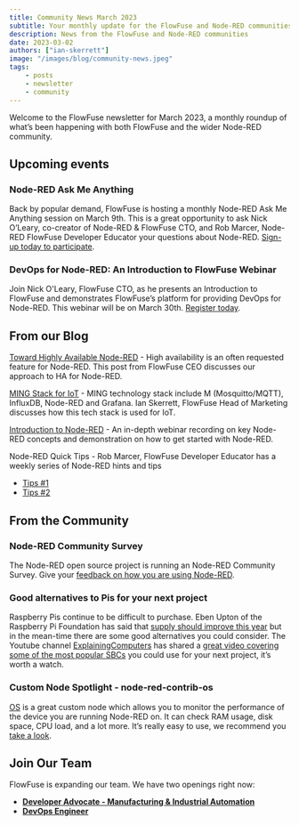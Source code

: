 ```yaml
---
title: Community News March 2023
subtitle: Your monthly update for the FlowFuse and Node-RED communities
description: News from the FlowFuse and Node-RED communities
date: 2023-03-02
authors: ["ian-skerrett"]
image: "/images/blog/community-news.jpeg"
tags:
    - posts
    - newsletter
    - community
---
```


Welcome to the FlowFuse newsletter for March 2023, a monthly roundup of what’s been happening with both FlowFuse and the wider Node-RED community. 

<!--more-->

## Upcoming events

### Node-RED Ask Me Anything
Back by popular demand, FlowFuse is hosting a monthly Node-RED Ask Me Anything session on March 9th. This is a great opportunity to ask Nick O’Leary, co-creator of Node-RED & FlowFuse CTO, and Rob Marcer, Node-RED FlowFuse Developer Educator your questions about Node-RED. [Sign-up today to participate](https://flowforge.com/ask-me-anything/ama-nodered/). 

### DevOps for Node-RED: An Introduction to FlowFuse Webinar
Join Nick O'Leary, FlowFuse CTO, as he presents an Introduction to FlowFuse and demonstrates FlowFuse’s platform for providing DevOps for Node-RED. This webinar will be on March 30th. [Register today](https://flowforge.com/webinars/2023/introduction-to-flowforge/).

## From our Blog
[Toward Highly Available Node-RED](https://flowforge.com/blog/2023/02/highly-available-node-red/) - High availability is an often requested feature for Node-RED. This post from FlowFuse CEO discusses our approach to HA for Node-RED.

[MING Stack for IoT](https://flowforge.com/blog/2023/02/ming-blog/) - MING technology stack include M (Mosquitto/MQTT), InfluxDB, Node-RED and Grafana. Ian Skerrett, FlowFuse Head of Marketing discusses how this tech stack is used for IoT.

[Introduction to Node-RED](https://www.youtube.com/watch?v=47EvfmJji-k) - An in-depth webinar recording on key Node-RED concepts and demonstration on how to get started with Node-RED.

Node-RED Quick Tips - Rob Marcer, FlowFuse Developer Educator has a weekly series of Node-RED hints and tips
* [Tips #1](https://flowforge.com/blog/2023/02/3-quick-node-red-tips-1/)
* [Tips #2](https://flowforge.com/blog/2023/02/3-quick-node-red-tips-2/)

## From the Community

### Node-RED Community Survey
The Node-RED open source project is running an Node-RED Community Survey. Give your [feedback on how you are using Node-RED](https://nodered.org/blog/2023/02/23/community-survey).

### Good alternatives to Pis for your next project
Raspberry Pis continue to be difficult to purchase. Eben Upton of the Raspberry Pi Foundation has said that [supply should improve this year](https://www.raspberrypi.com/news/supply-chain-update-its-good-news/) but in the mean-time there are some good alternatives you could consider. The Youtube channel [ExplainingComputers](https://www.youtube.com/@ExplainingComputers) has shared a [great video covering some of the most popular SBCs](https://www.youtube.com/watch?v=k8clrUclPIs) you could use for your next project, it’s worth a watch.

### Custom Node Spotlight - node-red-contrib-os
[OS](https://flows.nodered.org/node/node-red-contrib-os) is a great custom node which allows you to monitor the performance of the device you are running Node-RED on. It can check RAM usage, disk space, CPU load, and a lot more. It’s really easy to use, we recommend you [take a look](https://flows.nodered.org/node/node-red-contrib-os).

## Join Our Team
FlowFuse is expanding our team. We have two openings right now:

* **[Developer Advocate - Manufacturing & Industrial Automation](https://boards.greenhouse.io/flowforge/jobs/4798023004)**
* **[DevOps Engineer](https://boards.greenhouse.io/flowforge/jobs/4796271004)**

